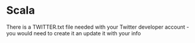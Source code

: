 # Scala
There is a TWITTER.txt file needed with your Twitter developer account - you would need to create it an update it with your info
